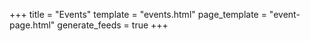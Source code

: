+++
title = "Events"
template = "events.html"
page_template = "event-page.html"
generate_feeds = true
+++
